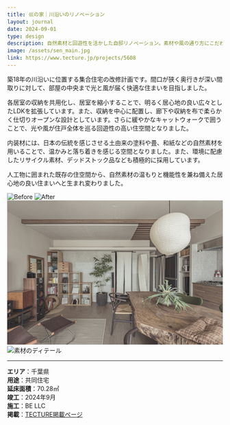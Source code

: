 ```yaml
---
title: 巛の家｜川沿いのリノベーション
layout: journal
date: 2024-09-01
type: design
description: 自然素材と回遊性を活かした自邸リノベーション。素材や風の通り方にこだわった設計です。
image: /assets/sen_main.jpg
link: https://www.tecture.jp/projects/5608
---
```


築18年の川沿いに位置する集合住宅の改修計画です。間口が狭く奥行きが深い間取りに対して、部屋の中央まで光と風が届く快適な住まいを目指しました。

各居室の収納を共用化し、居室を縮小することで、明るく居心地の良い広々としたLDKを拡張しています。また、収納を中心に配置し、廊下や収納を布で柔らかく仕切りオープンな設計としています。さらに緩やかなキャットウォークで囲うことで、光や風が住戸全体を巡る回遊性の高い住空間となりました。

内装材には、日本の伝統を感じさせる土由来の塗料や畳、和紙などの自然素材を用いることで、温かみと落ち着きを感じる空間となりました。また、環境に配慮したリサイクル素材、デッドストック品なども積極的に採用しています。

人工物に囲まれた既存の住空間から、自然素材の温もりと機能性を兼ね備えた居心地の良い住まいへと生まれ変わりました。

<div class="grid md:grid-cols-2 gap-4 my-8">
  <img src="/assets/sen_before.jpg" alt="Before" class="rounded">
  <img src="/assets/sen_after.jpg" alt="After" class="rounded">
  <img src="/assets/sen_ldk.jpg" alt="LDKの様子" class="rounded">
  <img src="/assets/sen_material.jpg" alt="素材のディテール" class="rounded">
</div>

---

**エリア**：千葉県  
**用途**：共同住宅  
**延床面積**：70.28㎡  
**竣工**：2024年9月  
**施工**：BE LLC  
**掲載**：[TECTURE掲載ページ](https://www.tecture.jp/projects/5608)
